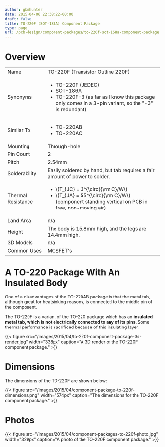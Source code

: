 ```yaml
---
author: gbmhunter
date: 2015-04-06 22:38:22+00:00
draft: false
title: TO-220F (SOT-186A) Component Package
type: page
url: /pcb-design/component-packages/to-220f-sot-168a-component-package
---
```


# Overview

<table><tbody ><tr >
<td >Name
</td>
<td >TO-220F (Transistor Outline 220F)
</td></tr><tr >
<td >Synonyms
</td>
<td >
<ul>
<li>TO-220F (JEDEC)</li>
<li>SOT-186A</li>
<li>TO-220F-3 (as far as I know this package only comes in a 3-pin variant, so the "-3" is redundant)</li>
</ul>
</td></tr><tr >
<td >Similar To
</td>
<td >
<ul>
<li>TO-220AB</li>
<li>TO-220AC</li>
</ul>
</td></tr><tr >
<td >Mounting
</td>
<td >Through-hole
</td></tr><tr >
<td >Pin Count
</td>
<td >2
</td></tr><tr >
<td >Pitch
</td>
<td >2.54mm
</td></tr><tr >
<td >Solderability
</td>
<td >Easily soldered by hand, but tab requires a fair amount of power to solder.
</td></tr><tr >
<td >Thermal Resistance
</td>
<td >
<ul>
<li>\(T_{JC} = 3^{\circ}{\rm C}/W\)</li>
<li>\(T_{JA} = 55^{\circ}{\rm C}/W\) (component standing vertical on PCB in free, non-moving air)</li>
</ul>
</td></tr><tr >
<td >Land Area
</td>
<td >n/a
</td></tr><tr >
<td >Height
</td>
<td >The body is 15.8mm high, and the legs are 14.4mm high.
</td></tr><tr >
<td >3D Models
</td>
<td >n/a
</td></tr><tr >
<td >Common Uses
</td>
<td >MOSFET's
</td></tr></tbody></table>

# A TO-220 Package With An Insulated Body

One of a disadvantages of the TO-220AB package is that the metal tab, although great for heatsinking reasons, is connected to the middle pin of the component.

The TO-220F is a variant of the TO-220 package which has an **insulated metal tab, which is not electrically connected to any of its pins**. Some thermal performance is sacrificed because of this insulating layer.

{{< figure src="/images/2015/04/to-220f-component-package-3d-render.jpg" width="338px" caption="A 3D render of the TO-220F component package."  >}}

# Dimensions

The dimensions of the TO-220F are shown below:

{{< figure src="/images/2015/04/component-package-to-220f-dimensions.png" width="574px" caption="The dimensions for the TO-220F component package."  >}}

# Photos

{{< figure src="/images/2015/04/component-packages-to-220f-photo.jpg" width="329px" caption="A photo of the TO-220F component package."  >}}
